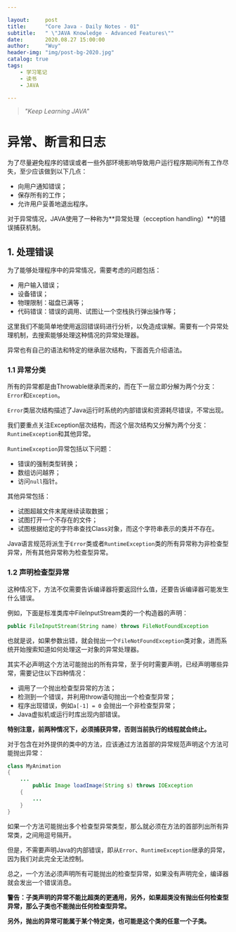 ```yaml
---

layout:     post
title:      "Core Java - Daily Notes - 01"
subtitle:   " \"JAVA Knowledge - Advanced Features\""
date:       2020.08.27 15:00:00
author:     "Wuy"
header-img: "img/post-bg-2020.jpg"
catalog: true
tags:
    - 学习笔记
    - 读书
    - JAVA

---
```


> *"Keep Learning JAVA"*

# 异常、断言和日志

为了尽量避免程序的错误或者一些外部环境影响导致用户运行程序期间所有工作尽失，至少应该做到以下几点：

- 向用户通知错误；
- 保存所有的工作；
- 允许用户妥善地退出程序。

对于异常情况，JAVA使用了一种称为**异常处理（ecception handling）**的错误捕获机制。

## 1. 处理错误

为了能够处理程序中的异常情况，需要考虑的问题包括：

- 用户输入错误；
- 设备错误；
- 物理限制：磁盘已满等；
- 代码错误：错误的调用、试图让一个空栈执行弹出操作等；

这里我们不能简单地使用返回错误码进行分析，以免造成误解。需要有一个异常处理机制，去搜索能够处理这种情况的异常处理器。

异常也有自己的语法和特定的继承层次结构，下面首先介绍语法。

### 1.1 异常分类

所有的异常都是由Throwable继承而来的，而在下一层立即分解为两个分支：`Error`和`Exception`。

`Error`类层次结构描述了Java运行时系统的内部错误和资源耗尽错误，不常出现。

我们要重点关注Exception层次结构，而这个层次结构又分解为两个分支：`RuntimeException`和其他异常。

`RuntimeException`异常包括以下问题：

- 错误的强制类型转换；
- 数组访问越界；
- 访问`null`指针。

其他异常包括：

- 试图超越文件末尾继续读取数据；
- 试图打开一个不存在的文件；
- 试图根据给定的字符串查找Class对象，而这个字符串表示的类并不存在。

Java语言规范将派生于`Error`类或者`RuntimeException`类的所有异常称为非检查型异常，所有其他异常称为检查型异常。

### 1.2 声明检查型异常

这种情况下，方法不仅需要告诉编译器将要返回什么值，还要告诉编译器可能发生什么错误。

例如，下面是标准类库中FileInputStream类的一个构造器的声明：

```java
public FileInputStream(String name) throws FileNotFoundException
```

也就是说，如果参数出错，就会抛出一个`FileNotFoundException`类对象，进而系统开始搜索知道如何处理这一对象的异常处理器。

其实不必声明这个方法可能抛出的所有异常，至于何时需要声明，已经声明哪些异常，需要记住以下四种情况：

- 调用了一个抛出检查型异常的方法；
- 检测到一个错误，并利用throw语句抛出一个检查型异常；
- 程序出现错误，例如`a[-1] = 0` 会抛出一个非检查型异常；
- Java虚拟机或运行时库出现内部错误。

**特别注意，前两种情况下，必须捕获异常，否则当前执行的线程就会终止。**

对于包含在对外提供的类中的方法，应该通过方法首部的异常规范声明这个方法可能抛出异常：

```java
class MyAnimation
{
    ...
        public Image loadImage(String s) throws IOException
    {
        ...
    }
}
```

如果一个方法可能抛出多个检查型异常类型，那么就必须在方法的首部列出所有异常类，之间用逗号隔开。

但是，不需要声明Java的内部错误，即从`Error`、`RuntimeException`继承的异常，因为我们对此完全无法控制。

总之，一个方法必须声明所有可能抛出的检查型异常，如果没有声明完全，编译器就会发出一个错误消息。

**警告：子类声明的异常不能比超类的更通用，另外，如果超类没有抛出任何检查型异常，那么子类也不能抛出任何检查型异常。**

**另外，抛出的异常可能属于某个特定类，也可能是这个类的任意一个子类。**